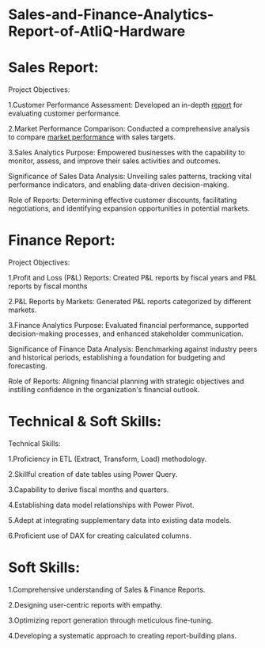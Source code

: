 # Sales-and-Finance-Analytics-Report-of-AtliQ-Hardware

<h1>Sales Report:</h1>
Project Objectives:

1.Customer Performance Assessment: Developed an in-depth <a href="https://github.com/Sricharan25/Sales-and-Finance-Analytics/blob/main/Customer%20Performance%20Report.pdf">report</a> for evaluating customer performance.

2.Market Performance Comparison: Conducted a comprehensive analysis to compare <a href="https://github.com/Sricharan25/Sales-and-Finance-Analytics/blob/main/Market%20Performance%20vs%20Target%20Report.pdf">market performance</a> with sales targets.

3.Sales Analytics Purpose: Empowered businesses with the capability to monitor, assess, and improve their sales activities and outcomes.

Significance of Sales Data Analysis: Unveiling sales patterns, tracking vital performance indicators, and enabling data-driven decision-making.

Role of Reports: Determining effective customer discounts, facilitating negotiations, and identifying expansion opportunities in potential markets.

# Finance Report:
Project Objectives:

1.Profit and Loss (P&L) Reports: Created P&L reports by fiscal years and P&L reports by fiscal months

2.P&L Reports by Markets: Generated P&L reports categorized by different markets.

3.Finance Analytics Purpose: Evaluated financial performance, supported decision-making processes, and enhanced stakeholder communication.

Significance of Finance Data Analysis: Benchmarking against industry peers and historical periods, establishing a foundation for budgeting and forecasting.

Role of Reports: Aligning financial planning with strategic objectives and instilling confidence in the organization's financial outlook.

# Technical & Soft Skills:
Technical Skills:

1.Proficiency in ETL (Extract, Transform, Load) methodology.

2.Skillful creation of date tables using Power Query.

3.Capability to derive fiscal months and quarters.

4.Establishing data model relationships with Power Pivot.

5.Adept at integrating supplementary data into existing data models.

6.Proficient use of DAX for creating calculated columns.

# Soft Skills:
1.Comprehensive understanding of Sales & Finance Reports.

2.Designing user-centric reports with empathy.

3.Optimizing report generation through meticulous fine-tuning.

4.Developing a systematic approach to creating report-building plans.
